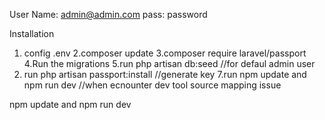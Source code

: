 User Name: admin@admin.com
pass: password

Installation

1. config .env
2.composer update
3.composer require laravel/passport
4.Run the migrations
5.run php artisan db:seed   //for defaul admin user
6. run php artisan passport:install     //generate key
7.run npm update and npm run dev   //when ecnounter dev tool source mapping issue

npm update and npm run dev
